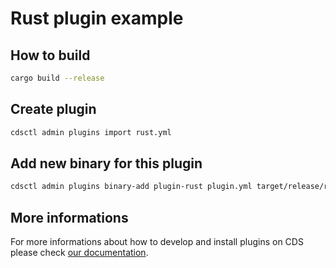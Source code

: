 # Rust plugin example

## How to build

```bash
cargo build --release
```

## Create plugin

```bash
cdsctl admin plugins import rust.yml
```

## Add new binary for this plugin

```bash
cdsctl admin plugins binary-add plugin-rust plugin.yml target/release/rust
```

## More informations

For more informations about how to develop and install plugins on CDS please check [our documentation](https://ovh.github.io/cds/development/contribute/plugin/).